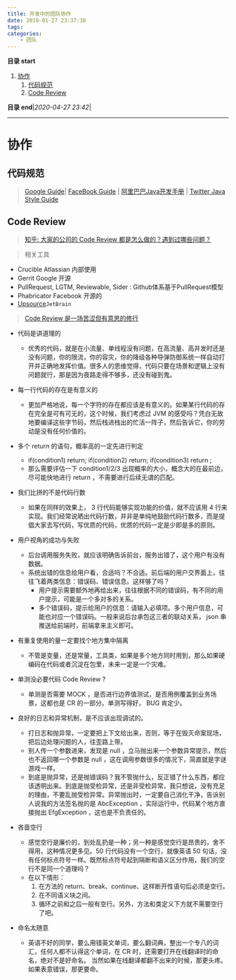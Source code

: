 ```yaml
---
title: 开发中的团队协作
date: 2019-01-27 23:37:38
tags: 
categories: 
    - 团队
---
```


**目录 start**

1. [协作](#协作)
    1. [代码规范](#代码规范)
    1. [Code Review](#code-review)

**目录 end**|_2020-04-27 23:42_|
****************************************
# 协作 

## 代码规范
> [Google Guide](https://google.github.io/styleguide/javaguide.html)| [FaceBook Guide](https://github.com/facebook/jcommon/wiki/Coding-Standards) | [阿里巴巴Java开发手册](https://github.com/alibaba/p3c) | [Twitter Java Style Guide](https://github.com/twitter/commons/blob/master/src/java/com/twitter/common/styleguide.md)


## Code Review
> [知乎: 大家的公司的 Code Review 都是怎么做的？遇到过哪些问题？](https://www.zhihu.com/question/41089988/)

> 相关工具
- Crucible Atlassian 内部使用
- Gerrit Google 开源
- PullRequest, LGTM, Reviewable, Sider : Github体系基于PullRequest模型
- Phabricator Facebook 开源的
- [Upsource](https://www.jetbrains.com/upsource/download/#section=docker)`JetBrain`

> [Code Review 是一场苦涩但有意思的修行](https://mp.weixin.qq.com/s?__biz=MzU4NzU0MDIzOQ==&mid=2247489170&idx=1&sn=e47dcf2227517172ff97105e8a0543d0&chksm=fdeb24f2ca9cade4985b11abd05d4c8e2fdf2cf9b5a73dbe27d320a036d684563679e8d5c565&mpshare=1&scene=1&srcid=&sharer_sharetime=1586018672545&sharer_shareid=246c4b52c1cb45eaa580c985c95107f3#rd)  

- 代码是讲道理的
    - 优秀的代码，就是在小流量、单线程没有问题，在高流量、高并发时还是没有问题，你的限流，你的容灾，你的降级各种导弹防御系统一样自动打开并正确地发挥价值。很多人的思维觉得，代码只要在场景和逻辑上没有问题就行，那是因为夜路走得不够多，还没有碰到鬼。
- 每一行代码的存在是有意义的
    - 更加严格地说，每一个字符的存在都应该是有意义的。如果某行代码的存在完全是可有可无的，这个时候，我们考虑过 JVM 的感受吗？凭白无故地要编译这些字节码，然后栈进栈出的忙活一阵子，然后告诉它，你的劳动是没有任何价值的。
- 多个 return 的语句，概率高的一定先进行判定
    - if(condition1) return; if(condition2) return; if(condition3) return ; 
    - 那么需要评估一下 condition1/2/3 出现概率的大小，概念大的在最前边，尽可能快地进行 return ，不需要进行后续无谓的匹配。
- 我们比拼的不是代码行数
    - 如果在同样的效果上， 3 行代码能够实现功能的价值，就不应该用 4 行来实现。我们经常说晒出代码行数，并非是单纯地鼓励代码行数多，而是提倡大家去写代码，写优质的代码，优质的代码一定是少即是多的原则。
- 用户视角的成功与失败
    - 后台调用服务失败，就应该明确告诉前台，服务出错了，这个用户有没有数据。
    - 系统出错的信息给用户看，合适吗？不合适。前后端的用户交界面上，往往飞着两类信息：错误码、错误信息。这样够了吗？
        - 用户提示需要额外地再给出来，往往根据不同的错误码，有不同的用户提示，可能是一个多对多的关系。
        - 多个错误码，提示给用户的信息：请输入必填项。多个用户信息，可能也对应一个错误码。一般来说后台承包这三者的联动关系， json 串推送给前端时，前端拿来主义即可。
- 有重复使用的量一定要找个地方集中隔离
    - 不管是变量，还是常量，工具类，如果是多个地方同时用到，那么如果硬编码在代码或者沉淀在包里，未来一定是一个灾难。
- 单测没必要代码 Code Review ?
    - 单测是否需要 MOCK ，是否进行边界值测试，是否用例覆盖到业务场景，这都也是 CR 的一部分。单测写得好， BUG 肯定少。
- 良好的日志和异常机制，是不应该出现调试的。
    - 打日志和抛异常，一定要把上下文给出来，否则，等于在毁灭命案现场，把后边处理问题的人，往歪路上带。
    - 别人传一个参数进来，发现是 null ，立马抛出来一个参数异常提示，然后也不返回哪一个参数是 null ，这在调用参数很多的情况下，简直就是字谜游戏一样。
    - 到底是抛异常，还是抛错误码？我不管抛什么，反正错了什么东西，都应该透明出来。到底是抛受检异常，还是非受检异常，我只想说，没有充足的理由，不要乱抛受检异常。异常抛出时，一定要自己消化干净，告诉别人说我的方法签名抛的是 AbcException ，实际运行中，代码某个地方直接抛出 EfgException ，这也是不负责任的。

- 吝啬空行
    - 感觉空行是廉价的，到处乱扔是一种；另一种是感觉空行是昂贵的，舍不得用，这种情况更多见。50 行代码没有一个空行，就像英语 50 句话，没有任何标点符号一样。既然标点符号起到隔断和语义区分作用，我们的空行不是同一个道理吗？
    - 在以下情形：
        1. 在方法的 return、break、continue、这样断开性语句后必须是空行。
        2. 在不同语义块之间。
        3. 循环之前和之后一般有空行。另外，方法和类定义下方就不需要空行了吧。
- 命名太随意
    - 英语不好的同学，要么用错英文单词，要么翻词典，整出一个专八的词汇，任何人都不认得这个单词，在 CR 时，还需要打开在线翻译时的命名，绝对不是好命名。 当然如果在线翻译都翻不出来的时候，那更头疼。如果表意错误，那更要命。
